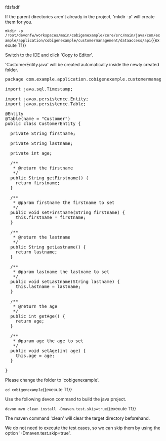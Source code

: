 fdsfsdf


If the parent directories aren't already in the project, 'mkdir -p' will create them for you. 

`mkdir -p /root/devonfw/workspaces/main/cobigenexample/core/src/main/java/com/example/application/cobigenexample/customermanagement/dataaccess/api`{{execute T1}}

Switch to the IDE and click 'Copy to Editor'. 

'CustomerEntity.java' will be created automatically inside the newly created folder.

<pre class="file" data-filename="devonfw/workspaces/main/cobigenexample/core/src/main/java/com/example/application/cobigenexample/customermanagement/dataaccess/api/CustomerEntity.java">
package com.example.application.cobigenexample.customermanagement.dataaccess.api;

import java.sql.Timestamp;

import javax.persistence.Entity;
import javax.persistence.Table;

@Entity
@Table(name = &#34;Customer&#34;)
public class CustomerEntity {

  private String firstname;

  private String lastname;

  private int age;

  /**
   * @return the firstname
   */
  public String getFirstname() {
    return firstname;
  }

  /**
   * @param firstname the firstname to set
   */
  public void setFirstname(String firstname) {
    this.firstname = firstname;
  }

  /**
   * @return the lastname
   */
  public String getLastname() {
    return lastname;
  }

  /**
   * @param lastname the lastname to set
   */
  public void setLastname(String lastname) {
    this.lastname = lastname;
  }

  /**
   * @return the age
   */
  public int getAge() {
    return age;
  }

  /**
   * @param age the age to set
   */
  public void setAge(int age) {
    this.age = age;
  }

}
</pre>



Please change the folder to &#39;cobigenexample&#39;.

`cd cobigenexample`{{execute T1}}
 
Use the following devon command to build the java project.

`devon mvn clean install -Dmaven.test.skip=true`{{execute T1}}

The maven command 'clean' will clear the target directory beforehand. 

We do not need to execute the test cases, so we can skip them by using the option '-Dmaven.test.skip=true'.

